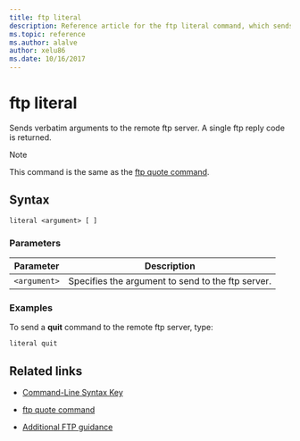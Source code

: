 ```yaml
---
title: ftp literal
description: Reference article for the ftp literal command, which sends verbatim arguments to the remote ftp server.
ms.topic: reference
ms.author: alalve
author: xelu86
ms.date: 10/16/2017
---
```



# ftp literal



Sends verbatim arguments to the remote ftp server. A single ftp reply code is returned.

> [!NOTE]
> This command is the same as the [ftp quote command](ftp-quote.md).

## Syntax

```
literal <argument> [ ]
```

### Parameters

| Parameter | Description |
| --------- | ----------- |
| `<argument>` | Specifies the argument to send to the ftp server. |

### Examples

To send a **quit** command to the remote ftp server, type:

```
literal quit
```

## Related links

- [Command-Line Syntax Key](command-line-syntax-key.md)

- [ftp quote command](ftp-quote.md)

- [Additional FTP guidance](/previous-versions/orphan-topics/ws.10/cc756013(v=ws.10))
